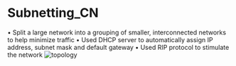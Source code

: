 # Subnetting_CN
• Split a large network into a grouping of smaller, interconnected networks to help minimize traffic
• Used DHCP server to automatically assign IP address, subnet mask and default gateway
• Used RIP protocol to stimulate the network
![topology](https://github.com/Ajeetmy/Subnetting_CN/assets/101115020/937082b9-8308-4008-b31b-f00b26982beb)

